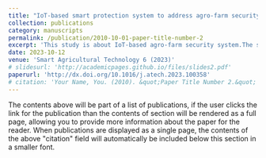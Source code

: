 ```yaml
---
title: "IoT-based smart protection system to address agro-farm security challenges in Bangladesh."
collection: publications
category: manuscripts
permalink: /publication/2010-10-01-paper-title-number-2
excerpt: 'This study is about IoT-based agro-farm security system.The system consists of a sender station (farm shed) and two receiver stations (farmer’s house and mobile device). The sender station integrates a range of sensors (laser and vibration sensors), including GSM and a transceiver controlled by an Arduino Mega'
date: 2023-10-12
venue: 'Smart Agricultural Technology 6 (2023)'
# slidesurl: 'http://academicpages.github.io/files/slides2.pdf'
paperurl: 'http://dx.doi.org/10.1016/j.atech.2023.100358'
# citation: 'Your Name, You. (2010). &quot;Paper Title Number 2.&quot; <i>Journal 1</i>. 1(2).'
---
```


The contents above will be part of a list of publications, if the user clicks the link for the publication than the contents of section will be rendered as a full page, allowing you to provide more information about the paper for the reader. When publications are displayed as a single page, the contents of the above "citation" field will automatically be included below this section in a smaller font.